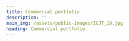 ```yaml
---
title: Commercial portfolio
description: ''
main_img: /assets/public-images/ICJT_19.jpg
heading: Commercial portfolio
---
```



